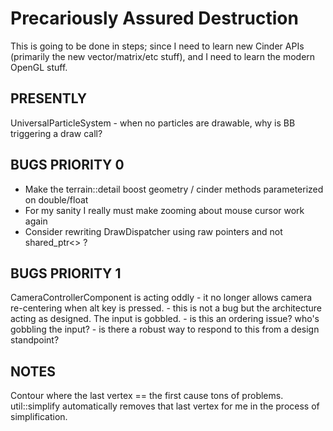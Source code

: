 # Precariously Assured Destruction

This is going to be done in steps; since I need to learn new Cinder APIs (primarily the new vector/matrix/etc stuff), and I need to learn the modern OpenGL stuff.

## PRESENTLY

UniversalParticleSystem
	- when no particles are drawable, why is BB triggering a draw call?


## BUGS PRIORITY 0

- Make the terrain::detail boost geometry / cinder methods parameterized on double/float
- For my sanity I really must make zooming about mouse cursor work again
- Consider rewriting DrawDispatcher using raw pointers and not shared_ptr<> ?

## BUGS PRIORITY 1

CameraControllerComponent is acting oddly - it no longer allows camera re-centering when alt key is pressed.
	- this is not a bug but the architecture acting as designed. The input is gobbled.
	- is this an ordering issue? who's gobbling the input?
	- is there a robust way to respond to this from a design standpoint?

## NOTES
Contour where the last vertex == the first cause tons of problems. util::simplify automatically removes that last vertex for me in the process of simplification.

